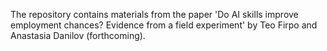 The repository contains materials from the paper 'Do AI skills improve employment chances? Evidence from a field experiment' by Teo Firpo and Anastasia Danilov (forthcoming). 

